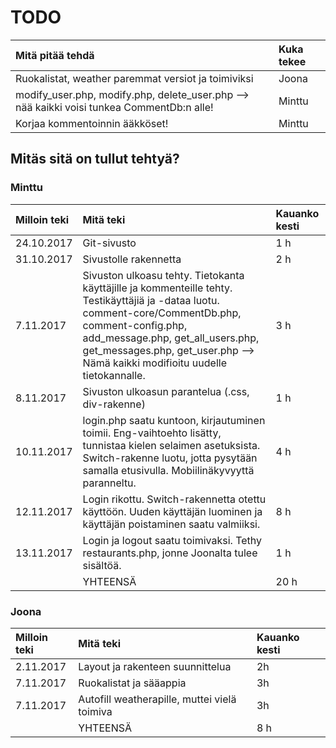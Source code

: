 # TODO

| Mitä pitää tehdä | Kuka tekee |
|:--|:--|
| Ruokalistat, weather paremmat versiot ja toimiviksi | Joona |
| modify_user.php, modify.php, delete_user.php --> nää kaikki voisi tunkea CommentDb:n alle! | Minttu |
| Korjaa kommentoinnin ääkköset! | Minttu |

## Mitäs sitä on tullut tehtyä?

### Minttu

| Milloin teki | Mitä teki | Kauanko kesti |
|:--|:--|:--|
| 24.10.2017 | Git-sivusto | 1 h |
| 31.10.2017 | Sivustolle rakennetta | 2 h |
| 7.11.2017 | Sivuston ulkoasu tehty. Tietokanta käyttäjille ja kommenteille tehty. Testikäyttäjiä ja -dataa luotu. comment-core/CommentDb.php, comment-config.php, add_message.php, get_all_users.php, get_messages.php, get_user.php --> Nämä kaikki modifioitu uudelle tietokannalle. | 3 h |
| 8.11.2017 | Sivuston ulkoasun parantelua (.css, div-rakenne) | 1 h |
| 10.11.2017 | login.php saatu kuntoon, kirjautuminen toimii. Eng-vaihtoehto lisätty, tunnistaa kielen selaimen asetuksista. Switch-rakenne luotu, jotta pysytään samalla etusivulla. Mobiilinäkyvyyttä paranneltu. | 4 h |
| 12.11.2017 | Login rikottu. Switch-rakennetta otettu käyttöön. Uuden käyttäjän luominen ja käyttäjän poistaminen saatu valmiiksi. | 8 h |
| 13.11.2017 | Login ja logout saatu toimivaksi. Tethy restaurants.php, jonne Joonalta tulee sisältöä. | 1 h |
|  | YHTEENSÄ | 20 h |

### Joona

| Milloin teki | Mitä teki | Kauanko kesti |
|:--|:--|:--|
| 2.11.2017 | Layout ja rakenteen suunnittelua | 2h |
| 7.11.2017 | Ruokalistat ja sääappia | 3h |
| 7.11.2017 | Autofill weatherapille, muttei vielä toimiva | 3h |
|  | YHTEENSÄ | 8 h |

